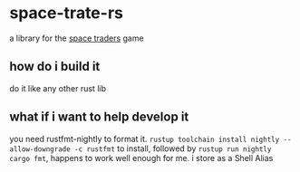 # space-trate-rs

a library for the [space traders](https://docs.spacetraders.io) game

## how do i build it

do it like any other rust lib

## what if i want to help develop it

you need rustfmt-nightly to format it. `rustup toolchain install nightly --allow-downgrade -c rustfmt` to install, followed by `rustup run nightly cargo fmt`, happens to work well enough for me. i store as a Shell Alias
